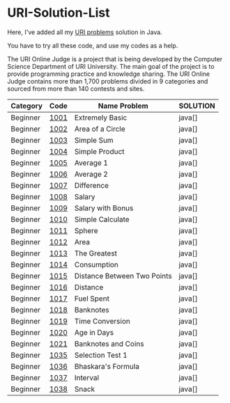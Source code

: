 # URI-Solution-List
Here, I've added all my [URI problems](https://www.urionlinejudge.com.br/judge/en/categories) solution in Java.

You have to try all these code, and use my codes as a help.

The URI Online Judge is a project that is being developed by the Computer Science Department of URI University. The main goal of the project is to provide programming practice and knowledge sharing. The URI Online Judge contains more than 1,700 problems divided in 9 categories and sourced from more than 140 contests and sites.

|    Category   |       Code     |    Name Problem     |   SOLUTION   |
| ------------- | -------------- | -----------------   |--------------|
|    Beginner   | [1001](https://www.urionlinejudge.com.br/judge/en/problems/view/1001)   |   Extremely Basic     |   java[]     |
|    Beginner   | [1002](https://www.urionlinejudge.com.br/judge/en/problems/view/1002)   |   Area of a Circle    |   java[]     |
|    Beginner   | [1003](https://www.urionlinejudge.com.br/judge/en/problems/view/1003)   |   Simple Sum          |   java[]     |
|    Beginner   | [1004](https://www.urionlinejudge.com.br/judge/en/problems/view/1004)   |   Simple Product      |   java[]     |
|    Beginner   | [1005](https://www.urionlinejudge.com.br/judge/en/problems/view/1005)   |   Average 1           |   java[]     |
|    Beginner   | [1006](https://www.urionlinejudge.com.br/judge/en/problems/view/1006)   |   Average 2           |   java[]     |
|    Beginner   | [1007](https://www.urionlinejudge.com.br/judge/en/problems/view/1007)   |   Difference          |   java[]     |
|    Beginner   | [1008](https://www.urionlinejudge.com.br/judge/en/problems/view/1008)   |   Salary              |   java[]     |
|    Beginner   | [1009](https://www.urionlinejudge.com.br/judge/en/problems/view/1009)   |   Salary with Bonus   |   java[]     |
|    Beginner   | [1010](https://www.urionlinejudge.com.br/judge/en/problems/view/1010)   |   Simple Calculate    |   java[]     |
|    Beginner   | [1011](https://www.urionlinejudge.com.br/judge/en/problems/view/1011)   |   Sphere              |   java[]     |
|    Beginner   | [1012](https://www.urionlinejudge.com.br/judge/en/problems/view/1012)   |   Area                |   java[]     |
|    Beginner   | [1013](https://www.urionlinejudge.com.br/judge/en/problems/view/1013)   |   The Greatest        |   java[]     |
|    Beginner   | [1014](https://www.urionlinejudge.com.br/judge/en/problems/view/1014)   |   Consumption         |   java[]     |
|    Beginner   | [1015](https://www.urionlinejudge.com.br/judge/en/problems/view/1015)   |   Distance Between Two Points |   java[]     |
|    Beginner   | [1016](https://www.urionlinejudge.com.br/judge/en/problems/view/1016)   |   Distance            |   java[]     |
|    Beginner   | [1017](https://www.urionlinejudge.com.br/judge/en/problems/view/1017)   |   Fuel Spent          |   java[]     |
|    Beginner   | [1018](https://www.urionlinejudge.com.br/judge/en/problems/view/1018)   |   Banknotes           |   java[]     |
|    Beginner   | [1019](https://www.urionlinejudge.com.br/judge/en/problems/view/1019)   |   Time Conversion     |   java[]     |
|    Beginner   | [1020](https://www.urionlinejudge.com.br/judge/en/problems/view/1020)   |   Age in Days         |   java[]     |
|    Beginner   | [1021](https://www.urionlinejudge.com.br/judge/en/problems/view/1021)   |   Banknotes and Coins |   java[]     |
|    Beginner   | [1035](https://www.urionlinejudge.com.br/judge/en/problems/view/1035)   |   Selection Test 1    |   java[]     |
|    Beginner   | [1036](https://www.urionlinejudge.com.br/judge/en/problems/view/1036)   |   Bhaskara's Formula  |   java[]     |
|    Beginner   | [1037](https://www.urionlinejudge.com.br/judge/en/problems/view/1037)   |   Interval            |   java[]     |
|    Beginner   | [1038](https://www.urionlinejudge.com.br/judge/en/problems/view/1038)   |   Snack               |   java[]     |


